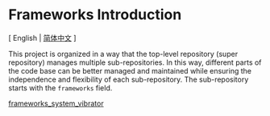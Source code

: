 # Frameworks Introduction

\[ English | [简体中文](README_zh-cn.md) \]

This project is organized in a way that the top-level repository (super repository) manages multiple sub-repositories. In this way, different parts of the code base can be better managed and maintained while ensuring the independence and flexibility of each sub-repository. The sub-repository starts with the `frameworks` field.

[frameworks_system_vibrator](../../../../open-vela/frameworks_system_vibrator)
